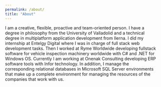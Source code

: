 ```yaml
---
permalink: /about/
title: "About"
---
```


I am a creative, flexible, proactive and team-oriented person. I have a degree in philosophy
from the University of Valladolid and a technical degree in multiplatform application
development from Ilerna. I did my internship at Entelgy Digital where I was in charge of full
stack web development tasks. Then I worked at Ryme Worldwide developing fullstack
software for vehicle inspection machinery worldwide with C# and .NET for Windows OS.
Currently I am working at Onenak Consulting developing ERP software tools with Infor
technology. In addition, I manage the corresponding relational databases in Microsoft SQL
Server environments that make up a complete environment for managing the resources of
the companies that work with us.
